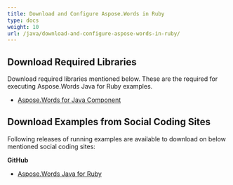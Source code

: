 ```yaml
---
title: Download and Configure Aspose.Words in Ruby
type: docs
weight: 10
url: /java/download-and-configure-aspose-words-in-ruby/
---
```


## Download Required Libraries

Download required libraries mentioned below. These are the required for executing Aspose.Words Java for Ruby examples.

- [Aspose.Words for Java Component](http://www.aspose.com/community/files/72/java-components/aspose.words-for-java/default.aspx)

## Download Examples from Social Coding Sites

Following releases of running examples are available to download on below mentioned social coding sites:

**GitHub**

- [Aspose.Words Java for Ruby](https://github.com/aspose-words/Aspose.Words-for-Java/tree/master/Plugins/Aspose_Words_Java_for_Ruby)
